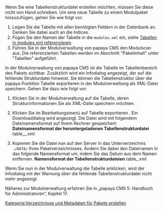 
Wenn Sie eine Tabellenstrukturdatei erstellen möchten, müssen Sie diese nicht von Hand schreiben. Um eine neue Tabelle zu einem Modulpaket hinzuzufügen, gehen Sie wie folgt vor:

1.  Legen Sie die Tabelle mit allen benötigten Feldern in der Datenbank an. Denken Sie dabei auch an die Indices.
2.  Fügen Sie den Namen der Tabelle in die `modules.xml` ein, siehe [Tabellen in modules.xml referenzieren](Tabellen_in_modules.xml_referenzieren.md).
3.  Führen Sie in der Modulverwaltung von papaya CMS den Modulscan aus. Die referenzierten Tabellen werden im Abschnitt "Paketinhalt" unter "Tabellen" aufgeführt.

In der Modulverwaltung von papaya CMS ist die Tabelle im Tabellenbereich des Pakets sichtbar. Zusätzlich wird ein Infodialog angezeigt, der auf die fehlende Strukturdatei hinweist. Sie können die Tabellenstruktur über die papaya-Funktion Tabelle exportieren in der Modulverwaltung als XML-Datei speichern. Gehen Sie dazu wie folgt vor:

1.  Klicken Sie in der Modulverwaltung auf die Tabelle, deren Strukturinformationen Sie als XML-Datei speichern möchten.
2.  Klicken Sie im Bearbeitungsmenü auf Tabelle exportieren . Ein Downloaddialog wird angezeigt. Die Datei wird mit folgendem Dateinamensformat auf Ihrem Rechner gespeichert: **Dateinamensformat der heruntergeladenen Tabellenstrukturdatei**
        <nowiki>table_<tabellenname>_<Datum>.xml</nowiki>

3.  Kopieren Sie die Datei nun auf den Server in das Unterverzeichnis `./DATA/` Ihres Paketverzeichnisses. Ändern Sie dabei den Dateinamen in das folgende Namensformat um, indem Sie das Datum aus dem Namen entfernen. **Namensformat der Tabellenstrukturdateien**
        <nowiki>table_<tabellenname>.xml</nowiki>

Wenn Sie nun in der Modulverwaltung die Tabelle anklicken, wird der Infodialog mit der Warnung über die fehlende Tabellenstrukturdatei nicht mehr angezeigt.

Näheres zur Modulverwaltung erfahren Sie in „papaya CMS 5: Handbuch für Administratoren“, Kapitel 17.

[Kategorie:Verzeichnisse und Metadaten für Pakete erstellen](export_de/Kategorie:Verzeichnisse_und_Metadaten_für_Pakete_erstellen.md)
